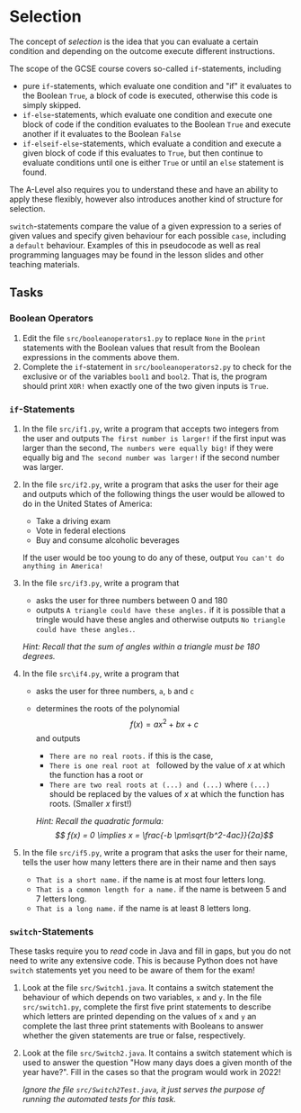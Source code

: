 # Selection

The concept of *selection* is the idea that you can evaluate a certain condition and depending on the outcome execute different instructions. 

The scope of the GCSE course covers so-called `if`-statements, including 
* pure `if`-statements, which evaluate one condition and "if" it evaluates to the Boolean `True`, a block of code is executed, otherwise this code is simply skipped. 
* `if-else`-statements, which evaluate one condition and execute one block of code if the condition evaluates to the Boolean `True` and execute another if it evaluates to the Boolean `False`
* `if-elseif-else`-statements, which evaluate a condition and execute a given block of code if this evaluates to `True`, but then continue to evaluate conditions until one is either `True` or until an `else` statement is found. 

The A-Level also requires you to understand these and have an ability to apply these flexibly, however also introduces another kind of  structure for selection. 

`switch`-statements compare the value of a given expression to a series of given values and specify given behaviour for each possible `case`, including a `default` behaviour. Examples of this in pseudocode as well as real programming languages may be found in the lesson slides and other teaching materials. 

## Tasks

### Boolean Operators

1) Edit the file `src/booleanoperators1.py` to replace `None` in the `print` statements with the Boolean values that result from the Boolean expressions in the comments above them.
2) Complete the `if`-statement in `src/booleanoperators2.py` to check for the exclusive or of the variables `bool1` and `bool2`. That is, the program should print `XOR!` when exactly one of the two given inputs is `True`.

### `if`-Statements
1) In the file `src/if1.py`, write a program that accepts two integers from the user and outputs `The first number is larger!` if the first input was larger than the second, `The numbers were equally big!` if they were equally big and `The second number was larger!` if the second number was larger.
2) In the file `src/if2.py`, write a program that asks the user for their age and outputs which of the following things the user would be allowed to do in the United States of America:
    - Take a driving exam
    - Vote in federal elections
    - Buy and consume alcoholic beverages

   If the user would be too young to do any of these, output `You can't do anything in America!`
3) In the file `src/if3.py`, write a program that
    - asks the user for three numbers between 0 and 180
    - outputs `A triangle could have these angles.` if it is possible that a tringle would have these angles and otherwise outputs `No triangle could have these angles.`. 

    *Hint: Recall that the sum of angles within a triangle must be 180 degrees.*
4) In the file `src\if4.py`, write a program that 
    - asks the user for three numbers, `a`, `b` and `c`
    - determines the roots of the polynomial 
      $$
      f(x) = ax^2 + bx + c
      $$
      and outputs 
        - `There are no real roots.` if this is the case,
        - `There is one real root at ` followed by the value of $x$ at which the function has a root or
        - `There are two real roots at (...) and (...)` where `(...)` should be replaced by the values of $x$ at which the function has roots. (Smaller $x$ first!) 

      *Hint: Recall the quadratic formula: $$ f(x) = 0 \implies x = \frac{-b \pm\sqrt{b^2-4ac}}{2a}$$*
5) In the file `src/if5.py`, write a program that asks the user for their name, tells the user how many letters there are in their name and then says
    - `That is a short name.` if the name is at most four letters long.
    - `That is a common length for a name.` if the name is between 5 and 7 letters long. 
    - `That is a long name.` if the name is at least 8 letters long.

### `switch`-Statements
These tasks require you to *read* code in Java and fill in gaps, but you do not need to write any extensive code. This is because Python does not have `switch` statements yet you need to be aware of them for the exam!

1) Look at the file `src/Switch1.java`. It contains a switch statement the behaviour of which depends on two variables, `x` and `y`. In the file `src/switch1.py`, complete the first five print statements to describe which letters are printed depending on the values of `x` and `y` an complete the last three print statements with Booleans to answer whether the given statements are true or false, respectively.
2) Look at the file `src/Switch2.java`. It contains a switch statement which is used to answer the question "How many days does a given month of the year have?". Fill in the cases so that the program would work in 2022! 

   *Ignore the file `src/Switch2Test.java`, it just serves the purpose of running the automated tests for this task.* 